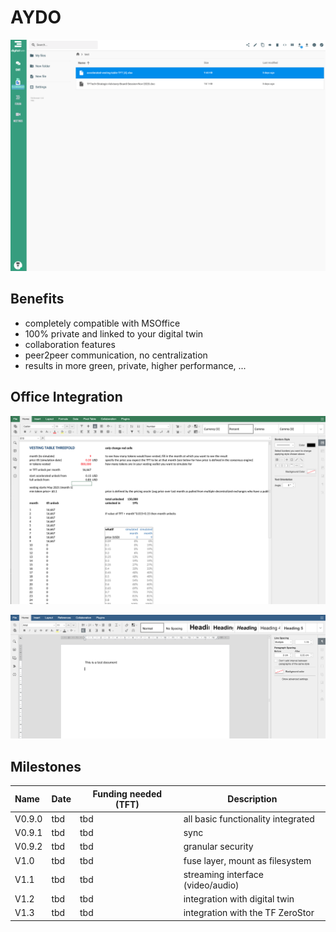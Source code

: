 # AYDO

![](img/filemanager1.png)

## Benefits

- completely compatible with MSOffice
- 100% private and linked to your digital twin
- collaboration features
- peer2peer communication, no centralization
- results in more green, private, higher performance, ...

## Office Integration

![](img/office1_.jpg)

![](img/office2.png)


## Milestones

| Name   | Date | Funding needed (TFT) | Description                        |
| :----- | ---- | -------------------- | ---------------------------------- |
| V0.9.0 | tbd  | tbd                  | all basic functionality integrated |
| V0.9.1 | tbd  | tbd                  | sync                               |
| V0.9.2 | tbd  | tbd                  | granular security                  |
| V1.0   | tbd  | tbd                  | fuse layer, mount as filesystem    |
| V1.1   | tbd  | tbd                  | streaming interface (video/audio)  |
| V1.2   | tbd  | tbd                  | integration with digital twin      |
| V1.3   | tbd  | tbd                  | integration with the TF ZeroStor   |
